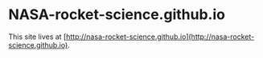 # NASA-rocket-science.github.io

This site lives at [http://nasa-rocket-science.github.io](http://nasa-rocket-science.github.io).
